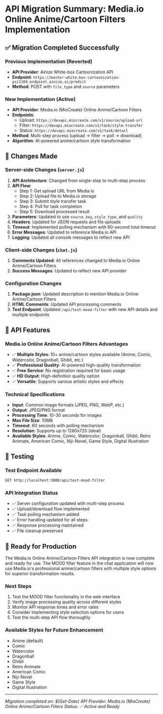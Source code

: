 # API Migration Summary: Media.io Online Anime/Cartoon Filters Implementation

## ✅ Migration Completed Successfully

### Previous Implementation (Reverted)
- **API Provider**: Ainize White-box Cartoonization API
- **Endpoint**: `https://master-white-box-cartoonization-psi1104.endpoint.ainize.ai/predict`
- **Method**: POST with `file_type` and `source` parameters

### New Implementation (Active)
- **API Provider**: Media.io (MioCreate) Online Anime/Cartoon Filters
- **Endpoints**: 
  - Upload: `https://devapi.miocreate.com/v1/source/upload-url`
  - Filter: `https://devapi.miocreate.com/v1/task/style-transfer`
  - Status: `https://devapi.miocreate.com/v1/task/detail`
- **Method**: Multi-step process (upload → filter → poll → download)
- **Algorithm**: AI-powered anime/cartoon style transformation

## 🔧 Changes Made

### Server-side Changes (`server.js`)
1. **API Architecture**: Changed from single-step to multi-step process
2. **API Flow**: 
   - Step 1: Get upload URL from Media.io
   - Step 2: Upload file to Media.io storage
   - Step 3: Submit style transfer task
   - Step 4: Poll for task completion
   - Step 5: Download processed result
3. **Parameters**: Updated to use `source_key`, `style_type`, and `quality`
4. **Headers**: Updated for JSON requests and file uploads
5. **Timeout**: Implemented polling mechanism with 60-second total timeout
6. **Error Messages**: Updated to reference Media.io API
7. **Logging**: Updated all console messages to reflect new API

### Client-side Changes (`chat.js`)
1. **Comments Updated**: All references changed to Media.io Online Anime/Cartoon Filters
2. **Success Messages**: Updated to reflect new API provider

### Configuration Changes
1. **Package.json**: Updated description to mention Media.io Online Anime/Cartoon Filters
2. **HTML Comments**: Updated API processing comments
3. **Test Endpoint**: Updated `/api/test-mood-filter` with new API details and multiple endpoints

## 🎯 API Features

### Media.io Online Anime/Cartoon Filters Advantages
- ✅ **Multiple Styles**: 10+ anime/cartoon styles available (Anime, Comic, Watercolor, Dragonball, Ghibli, etc.)
- ✅ **Professional Quality**: AI-powered high-quality transformation
- ✅ **Free Service**: No registration required for basic usage
- ✅ **HD Output**: High-definition quality option
- ✅ **Versatile**: Supports various artistic styles and effects

### Technical Specifications
- **Input**: Common image formats (JPEG, PNG, WebP, etc.)
- **Output**: JPEG/PNG format
- **Processing Time**: 10-30 seconds for images
- **Max File Size**: 10MB
- **Timeout**: 60 seconds with polling mechanism
- **Resolution**: Supports up to 1280x720 (ideal)
- **Available Styles**: Anime, Comic, Watercolor, Dragonball, Ghibli, Retro Animate, American Comic, Niji-Novel, Game Style, Digital Illustration

## 🧪 Testing

### Test Endpoint Available
```bash
GET http://localhost:3000/api/test-mood-filter
```

### API Integration Status
- ✅ Server configuration updated with multi-step process
- ✅ Upload/download flow implemented
- ✅ Task polling mechanism added
- ✅ Error handling updated for all steps
- ✅ Response processing maintained
- ✅ File cleanup preserved

## 🚀 Ready for Production

The Media.io Online Anime/Cartoon Filters API integration is now complete and ready for use. The MOOD filter feature in the chat application will now use Media.io's professional anime/cartoon filters with multiple style options for superior transformation results.

### Next Steps
1. Test the MOOD filter functionality in the web interface
2. Verify image processing quality across different styles
3. Monitor API response times and error rates
4. Consider implementing style selection options for users
5. Test the multi-step API flow thoroughly

### Available Styles for Future Enhancement
- Anime (default)
- Comic
- Watercolor  
- Dragonball
- Ghibli
- Retro Animate
- American Comic
- Niji-Novel
- Game Style
- Digital Illustration

---
*Migration completed on: $(Get-Date)*
*API Provider: Media.io (MioCreate) Online Anime/Cartoon Filters*
*Status: ✅ Active and Ready*